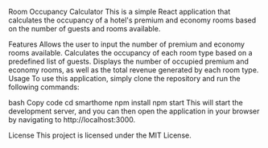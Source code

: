 Room Occupancy Calculator
This is a simple React application that calculates the occupancy of a hotel's premium and economy rooms based on the number of guests and rooms available.

Features
Allows the user to input the number of premium and economy rooms available.
Calculates the occupancy of each room type based on a predefined list of guests.
Displays the number of occupied premium and economy rooms, as well as the total revenue generated by each room type.
Usage
To use this application, simply clone the repository and run the following commands:

bash
Copy code
cd smarthome
npm install
npm start
This will start the development server, and you can then open the application in your browser by navigating to http://localhost:3000.

License
This project is licensed under the MIT License.